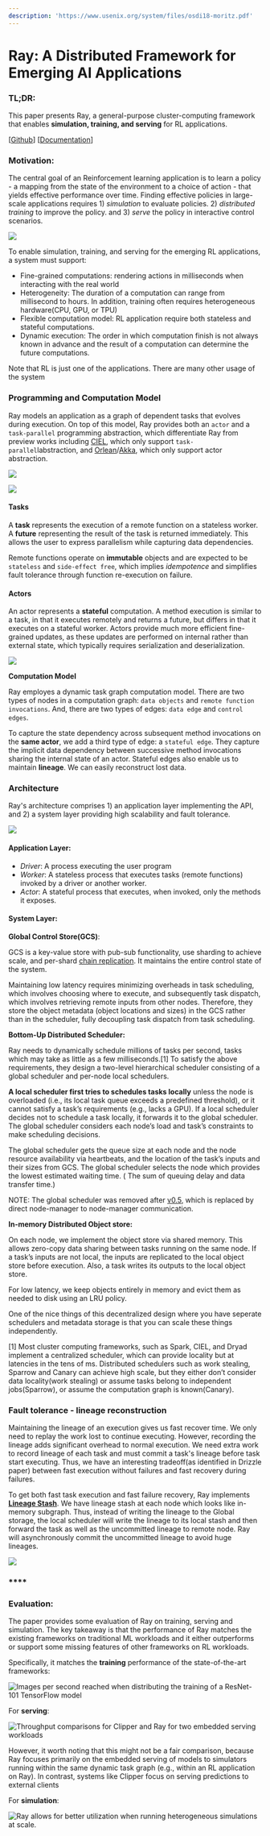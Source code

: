 ```yaml
---
description: 'https://www.usenix.org/system/files/osdi18-moritz.pdf'
---
```


# Ray: A Distributed Framework for Emerging AI Applications

### TL;DR:

This paper presents Ray, a general-purpose cluster-computing framework that enables **simulation, training, and serving** for RL applications.

\[[Github](https://github.com/ray-project/ray)\] \[[Documentation](https://ray.readthedocs.io/en/latest/index.html)\]

### Motivation:

The central goal of an Reinforcement learning application is to learn a policy - a mapping from the state of the environment to a choice of action - that yields effective performance over time. Finding effective policies in large-scale applications requires 1\) _simulation_ to evaluate policies. 2\) _distributed training_ to improve the policy. and 3\) _serve_ the policy in interactive control scenarios.  

![](../../.gitbook/assets/screen-shot-2019-09-12-at-12.42.49-pm.png)

To enable simulation, training, and serving for the emerging RL applications, a system must support:

* Fine-grained computations: rendering actions in milliseconds when interacting with the real world
* Heterogeneity: The duration of a computation can range from millisecond to hours. In addition, training often requires heterogeneous hardware\(CPU, GPU, or TPU\)
* Flexible computation model: RL application require both stateless and stateful computations.
* Dynamic execution: The order in which computation finish is not always known in advance and the result of a computation can determine the future computations.

Note that RL is just one of the applications. There are many other usage of the system 

### Programming and Computation Model

Ray models an application as a graph of dependent tasks that evolves during execution. On top of this model, Ray provides both an `actor` and a `task-parallel` programming abstraction, which differentiate Ray from preview works including [CIEL](https://www.cs.princeton.edu/courses/archive/fall13/cos518/papers/ciel.pdf), which only support `task-parallel`labstraction, and [Orlean](https://www.microsoft.com/en-us/research/wp-content/uploads/2016/02/Orleans-MSR-TR-2014-41.pdf)/[Akka](https://akka.io/), which only support actor abstraction.

![](../../.gitbook/assets/screen-shot-2019-08-20-at-10.06.20-pm.png)

![](../../.gitbook/assets/image%20%282%29.png)

#### Tasks <a id="tasks"></a>

A **task** represents the execution of a remote function on a stateless worker. A **future** representing the result of the task is returned immediately. This allows the user to express parallelism while capturing data dependencies.

Remote functions operate on **immutable** objects and are expected to be `stateless` and `side-effect free`, which implies _idempotence_ and simplifies fault tolerance through function re-execution on failure.

#### Actors <a id="actors"></a>

An actor represents a **stateful** computation. A method execution is similar to a task, in that it executes remotely and returns a future, but differs in that it executes on a stateful worker. Actors provide much more efficient fine-grained updates, as these updates are performed on internal rather than external state, which typically requires serialization and deserialization. 

![](../../.gitbook/assets/screen-shot-2019-09-12-at-12.42.58-pm.png)

**Computation Model**

Ray employes a dynamic task graph computation model. There are two types of nodes in a computation graph: `data objects` and `remote function invocations`. And, there are two types of edges: `data edge` and `control edges`. 

To capture the state dependency across subsequent method invocations on the **same actor**, we add a third type of edge: a `stateful edge`. They capture the implicit data dependency between successive method invocations sharing the internal state of an actor. Stateful edges also enable us to maintain **lineage**. We can easily reconstruct lost data.

### Architecture

Ray's architecture comprises 1\) an application layer implementing the API, and 2\) a system layer providing high scalability and fault tolerance. 

![](../../.gitbook/assets/image%20%2814%29.png)

#### Application Layer:

* _Driver_: A process executing the user program
* _Worker_: A stateless process that executes tasks \(remote functions\) invoked by a driver or another worker.
* _Actor_: A stateful process that executes, when invoked, only the methods it exposes.

#### System Layer:

**Global Control Store\(GCS\)**: 

GCS is a key-value store with pub-sub functionality, use sharding to achieve scale, and per-shard [chain replication](https://www.cs.cornell.edu/home/rvr/papers/OSDI04.pdf). It maintains the entire control state of the system. 

Maintaining low latency requires minimizing overheads in task scheduling, which involves choosing where to execute, and subsequently task dispatch, which involves retrieving remote inputs from other nodes. Therefore, they store the object metadata \(object locations and sizes\) in the GCS rather than in the scheduler, fully decoupling task dispatch from task scheduling.

**Bottom-Up Distributed Scheduler:** 

Ray needs to dynamically schedule millions of tasks per second, tasks which may take as little as a few milliseconds.\[1\] To satisfy the above requirements, they design a two-level hierarchical scheduler consisting of a global scheduler and per-node local schedulers. 

**A local scheduler first tries to schedules tasks locally** unless the node is overloaded \(i.e., its local task queue exceeds a predefined threshold\), or it cannot satisfy a task’s requirements \(e.g., lacks a GPU\). If a local scheduler decides not to schedule a task locally, it forwards it to the global scheduler. The global scheduler considers each node’s load and task’s constraints to make scheduling decisions.

The global scheduler gets the queue size at each node and the node resource availability via heartbeats, and the location of the task’s inputs and their sizes from GCS. The global scheduler selects the node which provides the lowest estimated waiting time. \( The sum of queuing delay and data transfer time.\) 

NOTE: The global scheduler was removed after [v0.5](https://ray-project.github.io/2018/07/06/ray-0.5-release.html), which is replaced by direct node-manager to node-manager communication. 

**In-memory Distributed Object store:**

On each node, we implement the object store via shared memory. This allows zero-copy data sharing between tasks running on the same node. If a task’s inputs are not local, the inputs are replicated to the local object store before execution. Also, a task writes its outputs to the local object store.

For low latency, we keep objects entirely in memory and evict them as needed to disk using an LRU policy.

One of the nice things of this decentralized design where you have seperate schedulers and metadata storage is that you can scale these things independently. 

\[1\] Most cluster computing frameworks, such as Spark, CIEL, and Dryad implement a centralized scheduler, which can provide locality but at latencies in the tens of ms. Distributed schedulers such as work stealing, Sparrow and Canary can achieve high scale, but they either don’t consider data locality\(work stealing\) or assume tasks belong to independent jobs\(Sparrow\), or assume the computation graph is known\(Canary\).

### **Fault tolerance - lineage reconstruction**

Maintaining the lineage of an execution gives us fast recover time. We only need to replay the work lost to continue executing. However, recording the lineage adds significant overhead to normal execution. We need extra work to record lineage of each task and must commit a task's lineage before task start executing. Thus, we have an interesting tradeoff\(as identified in Drizzle paper\) between fast execution without failures and fast recovery during failures. 

To get both fast task execution and fast failure recovery, Ray implements [**Lineage Stash**](https://dl.acm.org/doi/10.1145/3341301.3359653). We have lineage stash at each node which looks like in-memory subgraph. Thus, instead of writing the lineage to the Global storage, the local scheduler will write the lineage to its local stash and then forward the task as well as the uncommitted lineage to remote node. Ray will asynchronously commit the uncommitted lineage to avoid huge lineages. 

![](../../.gitbook/assets/screen-shot-2019-08-20-at-11.17.47-pm.png)

### \*\*\*\*

### Evaluation:

The paper provides some evaluation of Ray on training, serving and simulation. The key takeaway is that the performance of Ray matches the existing frameworks on traditional ML workloads and it either outperforms or support some missing features of other frameworks on RL workloads.

Specifically, it matches the **training** performance of the state-of-the-art frameworks:

![Images per second reached when distributing the training of a ResNet-101 TensorFlow model](../../.gitbook/assets/screen-shot-2020-01-27-at-1.46.37-pm.png)

For **serving**: 

![Throughput comparisons for Clipper and Ray for two embedded serving workloads](../../.gitbook/assets/screen-shot-2020-01-27-at-1.46.40-pm.png)

However, it worth noting that this might not be a fair comparison, because Ray focuses primarily on the embedded serving of models to simulators running within the same dynamic task graph \(e.g., within an RL application on Ray\). In contrast, systems like Clipper focus on serving predictions to external clients

For **simulation**:

![Ray allows for better utilization when running heterogeneous simulations at scale.](../../.gitbook/assets/screen-shot-2020-01-27-at-1.46.46-pm.png)



